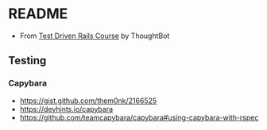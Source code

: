 # README

* From [Test Driven Rails Course](https://thoughtbot.com/upcase/test-driven-rails) by ThoughtBot

## Testing

### Capybara

* https://gist.github.com/them0nk/2166525
* https://devhints.io/capybara
* https://github.com/teamcapybara/capybara#using-capybara-with-rspec

